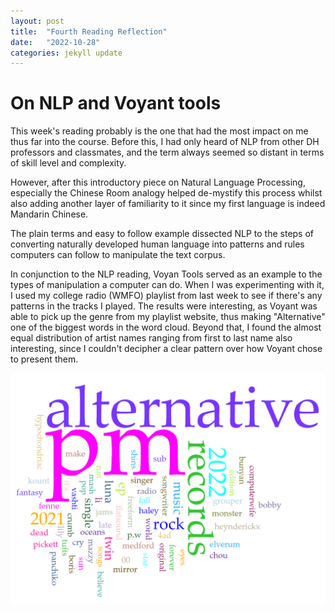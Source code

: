 ```yaml
---
layout: post
title:  "Fourth Reading Reflection"
date:   "2022-10-28"
categories: jekyll update
---
```


# On NLP and Voyant tools

This week's reading probably is the one that had the most impact on me thus far into the course. Before this, I had only heard of NLP from other DH professors and classmates, and the term always seemed so distant in terms of skill level and complexity. 

However, after this introductory piece on Natural Language Processing, especially the Chinese Room analogy helped de-mystify this process whilst also adding another layer of familiarity to it since my first language is indeed Mandarin Chinese. 

The plain terms and easy to follow example dissected NLP to the steps of converting naturally developed human language into patterns and rules computers can follow to manipulate the text corpus. 

In conjunction to the NLP reading, Voyan Tools served as an example to the types of manipulation a computer can do. When I was experimenting with it, I used my college radio (WMFO) playlist from last week to see if there's any patterns in the tracks I played. The results were interesting, as Voyant was able to pick up the genre from my playlist website, thus making "Alternative" one of the biggest words in the word cloud. Beyond that, I found the almost equal distribution of artist names ranging from first to last name also interesting, since I couldn't decipher a clear pattern over how Voyant chose to present them. 

![png](../assets/voyant.png)

